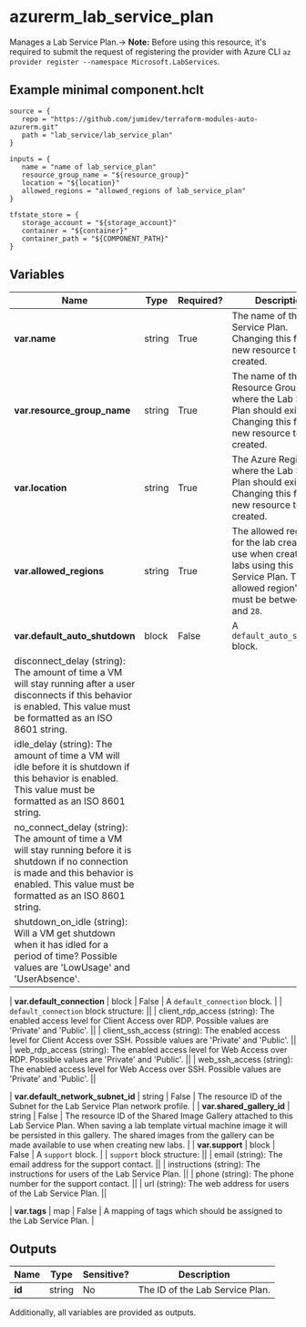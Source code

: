 # azurerm_lab_service_plan

Manages a Lab Service Plan.-> **Note:** Before using this resource, it's required to submit the request of registering the provider with Azure CLI `az provider register --namespace Microsoft.LabServices`.

## Example minimal component.hclt

```hcl
source = {
   repo = "https://github.com/jumidev/terraform-modules-auto-azurerm.git" 
   path = "lab_service/lab_service_plan" 
}

inputs = {
   name = "name of lab_service_plan" 
   resource_group_name = "${resource_group}" 
   location = "${location}" 
   allowed_regions = "allowed_regions of lab_service_plan" 
}

tfstate_store = {
   storage_account = "${storage_account}" 
   container = "${container}" 
   container_path = "${COMPONENT_PATH}" 
}

```

## Variables

| Name | Type | Required? |  Description |
| ---- | ---- | --------- |  ----------- |
| **var.name** | string | True | The name of the Lab Service Plan. Changing this forces a new resource to be created. | 
| **var.resource_group_name** | string | True | The name of the Resource Group where the Lab Service Plan should exist. Changing this forces a new resource to be created. | 
| **var.location** | string | True | The Azure Region where the Lab Service Plan should exist. Changing this forces a new resource to be created. | 
| **var.allowed_regions** | string | True | The allowed regions for the lab creator to use when creating labs using this Lab Service Plan. The allowed region's count must be between `1` and `28`. | 
| **var.default_auto_shutdown** | block | False | A `default_auto_shutdown` block. | | `default_auto_shutdown` block structure: || 
|   disconnect_delay (string): The amount of time a VM will stay running after a user disconnects if this behavior is enabled. This value must be formatted as an ISO 8601 string. ||
|   idle_delay (string): The amount of time a VM will idle before it is shutdown if this behavior is enabled. This value must be formatted as an ISO 8601 string. ||
|   no_connect_delay (string): The amount of time a VM will stay running before it is shutdown if no connection is made and this behavior is enabled. This value must be formatted as an ISO 8601 string. ||
|   shutdown_on_idle (string): Will a VM get shutdown when it has idled for a period of time? Possible values are 'LowUsage' and 'UserAbsence'. ||

| **var.default_connection** | block | False | A `default_connection` block. | | `default_connection` block structure: || 
|   client_rdp_access (string): The enabled access level for Client Access over RDP. Possible values are 'Private' and 'Public'. ||
|   client_ssh_access (string): The enabled access level for Client Access over SSH. Possible values are 'Private' and 'Public'. ||
|   web_rdp_access (string): The enabled access level for Web Access over RDP. Possible values are 'Private' and 'Public'. ||
|   web_ssh_access (string): The enabled access level for Web Access over SSH. Possible values are 'Private' and 'Public'. ||

| **var.default_network_subnet_id** | string | False | The resource ID of the Subnet for the Lab Service Plan network profile. | 
| **var.shared_gallery_id** | string | False | The resource ID of the Shared Image Gallery attached to this Lab Service Plan. When saving a lab template virtual machine image it will be persisted in this gallery. The shared images from the gallery can be made available to use when creating new labs. | 
| **var.support** | block | False | A `support` block. | | `support` block structure: || 
|   email (string): The email address for the support contact. ||
|   instructions (string): The instructions for users of the Lab Service Plan. ||
|   phone (string): The phone number for the support contact. ||
|   url (string): The web address for users of the Lab Service Plan. ||

| **var.tags** | map | False | A mapping of tags which should be assigned to the Lab Service Plan. | 



## Outputs

| Name | Type | Sensitive? | Description |
| ---- | ---- | --------- | --------- |
| **id** | string | No  | The ID of the Lab Service Plan. | 

Additionally, all variables are provided as outputs.
